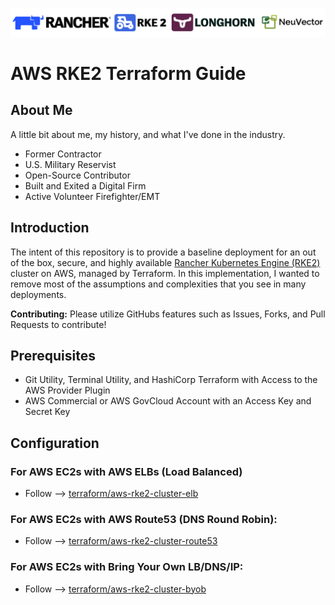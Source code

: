 ![rancher-long-banner](images/rgs-banner-rounded.png)

# AWS RKE2 Terraform Guide

## About Me

A little bit about me, my history, and what I've done in the industry.

- Former Contractor
- U.S. Military Reservist
- Open-Source Contributor
- Built and Exited a Digital Firm
- Active Volunteer Firefighter/EMT

## Introduction

The intent of this repository is to provide a baseline deployment for an out of the box, secure, and highly available [Rancher Kubernetes Engine (RKE2)](https://docs.rke2.io) cluster on AWS, managed by Terraform. In this implementation, I wanted to remove most of the assumptions and complexities that you see in many deployments.

**Contributing:** Please utilize GitHubs features such as Issues, Forks, and Pull Requests to contribute!

## Prerequisites

- Git Utility, Terminal Utility, and HashiCorp Terraform with Access to the AWS Provider Plugin
- AWS Commercial or AWS GovCloud Account with an Access Key and Secret Key

## Configuration

### For AWS EC2s with AWS ELBs (Load Balanced)

- Follow --> [terraform/aws-rke2-cluster-elb](terraform/aws-rke2-cluster-elb/README.md)

### For AWS EC2s with AWS Route53 (DNS Round Robin):

- Follow --> [terraform/aws-rke2-cluster-route53](terraform/aws-rke2-cluster-route53/README.MD)

### For AWS EC2s with Bring Your Own LB/DNS/IP:

- Follow --> [terraform/aws-rke2-cluster-byob](terraform/aws-rke2-cluster-byob/README.md)
